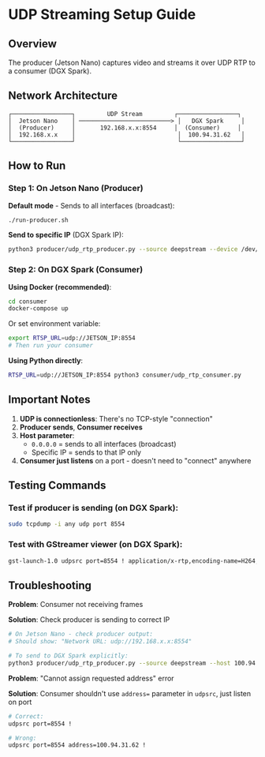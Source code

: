 # UDP Streaming Setup Guide

## Overview

The producer (Jetson Nano) captures video and streams it over UDP RTP to a consumer (DGX Spark).

## Network Architecture

```
┌─────────────────┐         UDP Stream         ┌─────────────────┐
│  Jetson Nano    │ ──────────────────────────> │   DGX Spark     │
│  (Producer)     │       192.168.x.x:8554     │  (Consumer)     │
│  192.168.x.x    │                             │  100.94.31.62   │
└─────────────────┘                             └─────────────────┘
```

## How to Run

### Step 1: On Jetson Nano (Producer)

**Default mode** - Sends to all interfaces (broadcast):
```bash
./run-producer.sh
```

**Send to specific IP** (DGX Spark IP):
```bash
python3 producer/udp_rtp_producer.py --source deepstream --device /dev/video2 --host 100.94.31.62 --port 8554
```

### Step 2: On DGX Spark (Consumer)

**Using Docker (recommended)**:
```bash
cd consumer
docker-compose up
```

Or set environment variable:
```bash
export RTSP_URL=udp://JETSON_IP:8554
# Then run your consumer
```

**Using Python directly**:
```bash
RTSP_URL=udp://JETSON_IP:8554 python3 consumer/udp_rtp_consumer.py
```

## Important Notes

1. **UDP is connectionless**: There's no TCP-style "connection"
2. **Producer sends**, **Consumer receives**
3. **Host parameter**: 
   - `0.0.0.0` = sends to all interfaces (broadcast)
   - Specific IP = sends to that IP only
4. **Consumer just listens** on a port - doesn't need to "connect" anywhere

## Testing Commands

### Test if producer is sending (on DGX Spark):
```bash
sudo tcpdump -i any udp port 8554
```

### Test with GStreamer viewer (on DGX Spark):
```bash
gst-launch-1.0 udpsrc port=8554 ! application/x-rtp,encoding-name=H264,payload=96 ! rtph264depay ! h264parse ! avdec_h264 ! videoconvert ! autovideosink sync=false
```

## Troubleshooting

**Problem**: Consumer not receiving frames

**Solution**: Check producer is sending to correct IP
```bash
# On Jetson Nano - check producer output:
# Should show: "Network URL: udp://192.168.x.x:8554"

# To send to DGX Spark explicitly:
python3 producer/udp_rtp_producer.py --source deepstream --host 100.94.31.62
```

**Problem**: "Cannot assign requested address" error

**Solution**: Consumer shouldn't use `address=` parameter in `udpsrc`, just listen on port
```bash
# Correct:
udpsrc port=8554 !

# Wrong:
udpsrc port=8554 address=100.94.31.62 !
```


